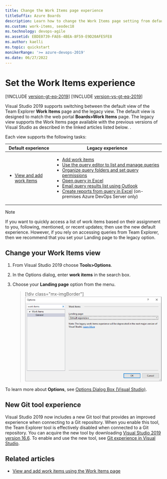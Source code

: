 ```yaml
---
title: Change the Work Items page experience
titleSuffix: Azure Boards
description: Learn how to change the Work Items page setting from default to legacy. 
ms.custom: work-items, seodec18  
ms.technology: devops-agile
ms.assetid: EBDE0739-FAE6-4BEA-8F59-E9D20AFE5FE8
ms.author: kaelli
ms.topic: quickstart
monikerRange: '>= azure-devops-2019'
ms.date: 06/27/2022
---
```


# Set the Work Items experience

[!INCLUDE [version-gt-eq-2019](../../includes/version-gt-eq-2019.md)] 
[!INCLUDE [version-vs-gt-eq-2019](../../includes/version-vs-gt-eq-2019.md)]   

Visual Studio 2019 supports switching between the default view of the Team Explorer **Work Items** page and the legacy view. The default view is designed to match the web portal **Boards>Work Items** page. The legacy view supports the Work Items page available with the previous versions of Visual Studio as described in the linked articles listed below. . 

Each view supports the following tasks: 

| **Default experience**|**Legacy experience**|
|-----------------------|---------------------| 
|<ul><li>[View and add work items](./view-add-work-items.md)</li></ul>|<ul><li>[Add work items](../backlogs/add-work-items.md)</li><li>[Use the query editor to list and manage queries](../queries/using-queries.md)</li><li>[Organize query folders and set query permissions](../queries/set-query-permissions.md)</li><li>[Open query in Excel](../backlogs/office/bulk-add-modify-work-items-excel.md)</li><li>[Email query results list using Outlook](../queries/share-plans.md)</li><li> [Create reports from query in Excel](/previous-versions/azure/devops/report/admin/create-status-and-trend-excel-reports) (on-premises Azure DevOps Server only)</li></ul>|
 
> [!NOTE]
> If you want to quickly access a list of work items based on their assignment to you, following, mentioned, or recent updates; then use the new default experience. However, if you rely on accessing queries from Team Explorer, then we recommend that you set your Landing page to the legacy option. 


## Change your Work Items view

1. From Visual Studio 2019 choose **Tools>Options**.

1. In the Options dialog, enter **work items** in the search box.  

1. Choose your **Landing page** option from the menu. 

	> [!div class="mx-imgBorder"]  
	> ![Open Tools>Options>Work Items](media/set-vs-experience/option-vs-options-work-items.png)

To learn more about **Options**, see [Options Dialog Box (Visual Studio)](/visualstudio/ide/reference/options-dialog-box-visual-studio).

## New Git tool experience

Visual Studio 2019 now includes a new Git tool that provides an improved experience when connecting to a Git repository. When you enable this tool, the Team Explorer tool is effectively disabled when connected to a Git repository. You can acquire the new tool by downloading [Visual Studio 2019 version 16.6](/visualstudio/releases/2019/release-notes-v16.6). To enable and use the new tool, see [Git experience in Visual Studio](/visualstudio/ide/git-with-visual-studio).  

## Related articles

- [View and add work items using the Work Items page](view-add-work-items.md)